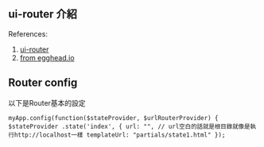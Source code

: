 ui-router 介紹
--------------
References:    
1. [ui-router][1]    
2. [from egghead.io][2]


## Router config

以下是Router基本的設定


`
myApp.config(function($stateProvider, $urlRouterProvider) {
  $stateProvider
    .state('index', {
      url: "", // url空白的話就是根目錄就像是執行http://localhost一樣
      templateUrl: "partials/state1.html"
    });
`



[1]: https://github.com/angular-ui/ui-router "ui-router"
[2]: http://egghead.io/lessons/angularjs-introduction-ui-router "from egghead.io"
